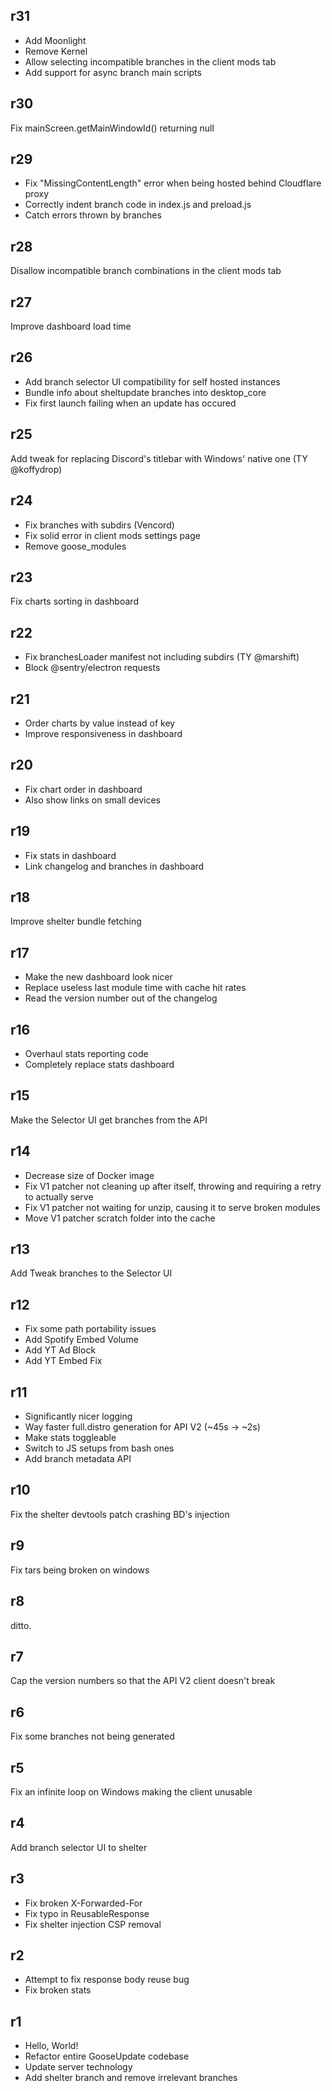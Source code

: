 ## r31
 - Add Moonlight
 - Remove Kernel
 - Allow selecting incompatible branches in the client mods tab
 - Add support for async branch main scripts

## r30
Fix mainScreen.getMainWindowId() returning null

## r29
 - Fix "MissingContentLength" error when being hosted behind Cloudflare proxy
 - Correctly indent branch code in index.js and preload.js
 - Catch errors thrown by branches

## r28
Disallow incompatible branch combinations in the client mods tab

## r27
Improve dashboard load time

## r26
 - Add branch selector UI compatibility for self hosted instances
 - Bundle info about sheltupdate branches into desktop_core
 - Fix first launch failing when an update has occured

## r25
Add tweak for replacing Discord's titlebar with Windows' native one (TY @koffydrop)

## r24
 - Fix branches with subdirs (Vencord)
 - Fix solid error in client mods settings page
 - Remove goose_modules

## r23
Fix charts sorting in dashboard

## r22
 - Fix branchesLoader manifest not including subdirs (TY @marshift)
 - Block @sentry/electron requests

## r21
 - Order charts by value instead of key
 - Improve responsiveness in dashboard

## r20
 - Fix chart order in dashboard
 - Also show links on small devices

## r19
 - Fix stats in dashboard
 - Link changelog and branches in dashboard

## r18
Improve shelter bundle fetching

## r17
 - Make the new dashboard look nicer
 - Replace useless last module time with cache hit rates
 - Read the version number out of the changelog

## r16
 - Overhaul stats reporting code
 - Completely replace stats dashboard

## r15
Make the Selector UI get branches from the API

## r14
 - Decrease size of Docker image
 - Fix V1 patcher not cleaning up after itself, throwing and requiring a retry to actually serve
 - Fix V1 patcher not waiting for unzip, causing it to serve broken modules
 - Move V1 patcher scratch folder into the cache

## r13
Add Tweak branches to the Selector UI

## r12
 - Fix some path portability issues
 - Add Spotify Embed Volume
 - Add YT Ad Block
 - Add YT Embed Fix

## r11
 - Significantly nicer logging
 - Way faster full.distro generation for API V2 (~45s -> ~2s)
 - Make stats toggleable
 - Switch to JS setups from bash ones
 - Add branch metadata API

## r10
Fix the shelter devtools patch crashing BD's injection
## r9
Fix tars being broken on windows
## r8
ditto.
## r7
Cap the version numbers so that the API V2 client doesn't break
## r6
Fix some branches not being generated
## r5
Fix an infinite loop on Windows making the client unusable
## r4
Add branch selector UI to shelter

## r3
 - Fix broken X-Forwarded-For
 - Fix typo in ReusableResponse
 - Fix shelter injection CSP removal

## r2
 - Attempt to fix response body reuse bug
 - Fix broken stats

## r1
 - Hello, World!
 - Refactor entire GooseUpdate codebase
 - Update server technology
 - Add shelter branch and remove irrelevant branches